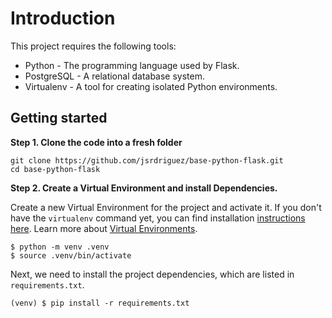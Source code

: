 # Introduction

This project requires the following tools:

- Python - The programming language used by Flask.
- PostgreSQL - A relational database system.
- Virtualenv - A tool for creating isolated Python environments.


## Getting started

**Step 1. Clone the code into a fresh folder**
```
git clone https://github.com/jsrdriguez/base-python-flask.git
cd base-python-flask
```

**Step 2. Create a Virtual Environment and install Dependencies.**

Create a new Virtual Environment for the project and activate it. If you don't have the `virtualenv` command yet, you can find installation [instructions here](https://virtualenv.readthedocs.io/en/latest/). Learn more about [Virtual Environments](http://flask.pocoo.org/docs/1.0/installation/#virtual-environments).

```
$ python -m venv .venv
$ source .venv/bin/activate
```

Next, we need to install the project dependencies, which are listed in `requirements.txt`.

```
(venv) $ pip install -r requirements.txt
```
